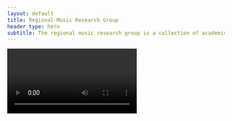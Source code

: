 ```yaml
---
layout: default
title: Regional Music Research Group
header_type: hero
subtitle: The regional music research group is a collection of academics and industry who believe the music industry of regional areas is important and worthy of recognition and study.
---
```

![](assets/videos/RMRGIntro_50.mp4)